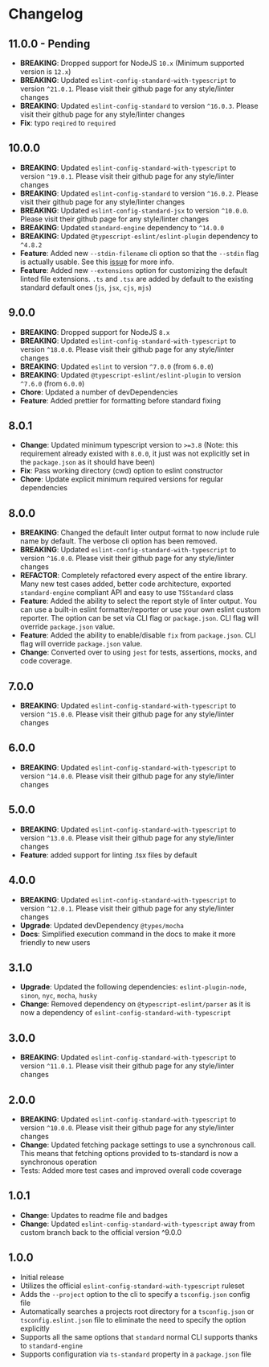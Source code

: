 # Changelog

## 11.0.0 - Pending

- **BREAKING**: Dropped support for NodeJS `10.x` (Minimum supported version is `12.x`)
- **BREAKING**: Updated `eslint-config-standard-with-typescript` to version `^21.0.1`. Please visit
their github page for any style/linter changes
- **BREAKING**: Updated `eslint-config-standard` to version `^16.0.3`. Please visit
their github page for any style/linter changes
- **Fix**: typo `reqired` to `required`

## 10.0.0

- **BREAKING**: Updated `eslint-config-standard-with-typescript` to version `^19.0.1`. Please visit
their github page for any style/linter changes
- **BREAKING**: Updated `eslint-config-standard` to version `^16.0.2`. Please visit
their github page for any style/linter changes
- **BREAKING**: Updated `eslint-config-standard-jsx` to version `^10.0.0`. Please visit
their github page for any style/linter changes
- **BREAKING**: Updated `standard-engine` dependency to `^14.0.0`
- **BREAKING**: Updated `@typescript-eslint/eslint-plugin` dependency to `^4.8.2`
- **Feature**: Added new `--stdin-filename` cli option so that the `--stdin` flag is actually usable.
See this [issue](https://github.com/typescript-eslint/typescript-eslint/issues/885) for more info.
- **Feature**: Added new `--extensions` option for customizing the default linted file extensions.
`.ts` and `.tsx` are added by default to the existing standard default ones (`js`, `jsx`, `cjs`, `mjs`)

## 9.0.0

- **BREAKING**: Dropped support for NodeJS `8.x`
- **BREAKING**: Updated `eslint-config-standard-with-typescript` to version `^18.0.0`. Please visit
their github page for any style/linter changes
- **BREAKING**: Updated `eslint` to version `^7.0.0` (from `6.0.0`)
- **BREAKING**: Updated `@typescript-eslint/eslint-plugin` to version `^7.6.0` (from `6.0.0`)
- **Chore**: Updated a number of devDependencies
- **Feature**: Added prettier for formatting before standard fixing

## 8.0.1

- **Change**: Updated minimum typescript version to `>=3.8` (Note: this requirement already existed
with `8.0.0`, it just was not explicitly set in the `package.json` as it should have been)
- **Fix**: Pass working directory (cwd) option to eslint constructor
- **Chore**: Update explicit minimum required versions for regular dependencies

## 8.0.0

- **BREAKING**: Changed the default linter output format to now include rule name by default. The
verbose cli option has been removed.
- **BREAKING**: Updated `eslint-config-standard-with-typescript` to version `^16.0.0`. Please visit
their github page for any style/linter changes
- **REFACTOR**: Completely refactored every aspect of the entire library. Many new test cases added,
better code architecture, exported `standard-engine` compliant API and easy to use `TSStandard` class
- **Feature**: Added the ability to select the report style of linter output. You can use a
built-in eslint formatter/reporter or use your own eslint custom reporter. The option can be set via
CLI flag or `package.json`. CLI flag will override `package.json` value.
- **Feature**: Added the ability to enable/disable `fix` from `package.json`. CLI flag
will override `package.json` value.
- **Change**: Converted over to using `jest` for tests, assertions, mocks, and code coverage.

## 7.0.0

- **BREAKING**: Updated `eslint-config-standard-with-typescript` to version `^15.0.0`. Please visit
their github page for any style/linter changes

## 6.0.0

- **BREAKING**: Updated `eslint-config-standard-with-typescript` to version `^14.0.0`. Please visit
their github page for any style/linter changes

## 5.0.0

- **BREAKING**: Updated `eslint-config-standard-with-typescript` to version `^13.0.0`. Please visit
their github page for any style/linter changes
- **Feature**: added support for linting .tsx files by default

## 4.0.0

- **BREAKING**: Updated `eslint-config-standard-with-typescript` to version `^12.0.1`. Please visit
their github page for any style/linter changes
- **Upgrade**: Updated devDependency `@types/mocha`
- **Docs**: Simplified execution command in the docs to make it more friendly to new users

## 3.1.0

- **Upgrade**: Updated the following dependencies: `eslint-plugin-node`, `sinon`, `nyc`, `mocha`, `husky`
- **Change**: Removed dependency on `@typescript-eslint/parser` as it is now a dependency of
`eslint-config-standard-with-typescript`

## 3.0.0

- **BREAKING**: Updated `eslint-config-standard-with-typescript` to version `^11.0.1`. Please visit
their github page for any style/linter changes

## 2.0.0

- **BREAKING**: Updated `eslint-config-standard-with-typescript` to version `^10.0.0`. Please visit
their github page for any style/linter changes
- **Change**: Updated fetching package settings to use a synchronous call. This means that fetching
options provided to ts-standard is now a synchronous operation
- Tests: Added more test cases and improved overall code coverage

## 1.0.1

- **Change**: Updates to readme file and badges
- **Change**: Updated `eslint-config-standard-with-typescript` away from custom branch back to the
official version ^9.0.0

## 1.0.0

- Initial release
- Utilizes the official `eslint-config-standard-with-typescript` ruleset
- Adds the `--project` option to the cli to specify a `tsconfig.json` config file
- Automatically searches a projects root directory for a `tsconfig.json` or `tsconfig.eslint.json` file to
eliminate the need to specify the option explicitly
- Supports all the same options that `standard` normal CLI supports thanks to `standard-engine`
- Supports configuration via `ts-standard` property in a `package.json` file
